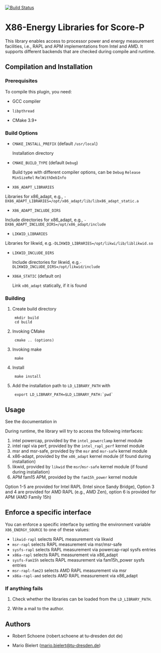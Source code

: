 [![Build Status](https://travis-ci.org/tud-zih-energy/x86_energy.svg?branch=master)](https://travis-ci.org/tud-zih-energy/x86_energy)

# X86-Energy Libraries for Score-P

This library enables access to processor power and energy measurement facilities, i.e., RAPL and APM implementations from Intel and AMD.
It supports different backends that are checked during compile and runtime.

## Compilation and Installation

### Prerequisites

To compile this plugin, you need:

* GCC compiler

* `libpthread`

* CMake 3.9+

### Build Options

* `CMAKE_INSTALL_PREFIX` (default `/usr/local`)
    
  Installation directory
    
* `CMAKE_BUILD_TYPE` (default `Debug`)
   
   Build type with different compiler options, can be `Debug` `Release` `MinSizeRel` `RelWithDebInfo`

*  `X86_ADAPT_LIBRARIES`
    
  Libraries for x86\_adapt, e.g., `-DX86_ADAPT_LIBRARIES=/opt/x86_adapt/lib/libx86_adapt_static.a`

*  `X86_ADAPT_INCLUDE_DIRS`
    
  Include directories for x86\_adapt, e.g., `-DX86_ADAPT_INCLUDE_DIRS=/opt/x86_adapt/include`

*  `LIKWID_LIBRARIES`
    
  Libraries for likwid, e.g.`-DLIKWID_LIBRARIES=/opt/likwi/lib/liblikwid.so`

*  `LIKWID_INCLUDE_DIRS`
    
    Include directories for likwid, e.g.`-DLIKWID_INCLUDE_DIRS=/opt/likwid/include`

* `X86A_STATIC` (default on)

  Link `x86_adapt` statically, if it is found

### Building

1. Create build directory

        mkdir build
        cd build

2. Invoking CMake

        cmake .. (options)

3. Invoking make

        make
        
4. Install

        make install


5. Add the installation path to `LD_LIBRARY_PATH` with

        export LD_LIBRARY_PATH=$LD_LIBRARY_PATH:`pwd`

## Usage

See the documentation in 

During runtime, the library will try to access the following interfaces:

1. intel powercap, provided by the `intel_powerclamp` kernel module
2. intel rapl via perf, provided by the `intel_rapl_perf` kernel module
3. msr and msr-safe, provided by the `msr` and `msr-safe` kernel module
4. x86-adapt, provided by the `x86_adapt` kernel module (if found during installation)
5. likwid, provided by `likwid` the `msr`/`msr-safe` kernel module (if found during installation)
6. APM fam15 APM, provided by the `fam15h_power` kernel module

Option 1-5 are provided for Intel RAPL (Intel since Sandy Bridge), Option 3 and 4 are provided for AMD RAPL (e.g., AMD Zen), option 6 is provided for APM (AMD Family 15h)

## Enforce a specific interface

You can enforce a specific interface by setting the environment variable `X86_ENERGY_SOURCE` to one of these values:

 - `likwid-rapl` selects RAPL measurement via likwid
 - `msr-rapl` selects RAPL measurement via msr/msr-safe
 - `sysfs-rapl` selects RAPL measurement via powercap-rapl sysfs entries
 - `x86a-rapl` selects RAPL measurement via x86_adapt
 - `sysfs-Fam15h` selects RAPL measurement via fam15h_power sysfs entries
 - `msr-rapl-fam23` selects AMD RAPL measurement via msr
 - `x86a-rapl-amd` selects AMD RAPL measurement via x86_adapt

### If anything fails

1. Check whether the libraries can be loaded from the `LD_LIBRARY_PATH`.

2. Write a mail to the author.

## Authors

* Robert Schoene (robert.schoene at tu-dresden dot de)

* Mario Bielert (mario.bielert@tu-dresden.de)